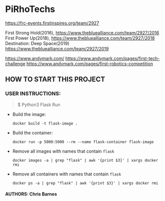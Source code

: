# PiRhoTechs

https://frc-events.firstinspires.org/team/2927

First Strong Hold(2016), https://www.thebluealliance.com/team/2927/2016
First Power Up(2018), https://www.thebluealliance.com/team/2927/2018
Destination: Deep Space(2019) https://www.thebluealliance.com/team/2927/2019

https://www.andymark.com/
https://www.andymark.com/pages/first-tech-challenge
https://www.andymark.com/pages/first-robotics-competition

## HOW TO START THIS PROJECT

### USER INSTRUCTIONS:

> $ Python3 Flask Run

- Build the image:

  `docker build -t flask-image .`

- Build the container:

  `docker run -p 5000:5000 --rm --name flask-container flask-image`

- Remove all images with names that contain `flask`

  `docker images -a | grep "flask" | awk '{print $3}' | xargs docker rmi`

- Remove all containers with names that contain `flask`

  `docker ps -a | grep "flask" | awk '{print $3}' | xargs docker rmi`

#### AUTHORS: Chris Barnes

<!--
https://github.com/pirhotechs
https://github.com/frcteam2927

https://github.com/brandyn
https://github.com/brbayes

TSTRELESKI@BETHELSD.ORG,
KTOUT@BETHELSD.ORG,
MYARKOSKY@BETHELSD.ORG,
kwoyak@bethelsd.org,
dmelvin@bethelsd.org,
SHICKS@BETHELSD.ORG,

mmolson@bethelsd.org,
DVOLLMER@BETHELSD.ORG,
SEJENSEN@BETHELSD.ORG,
EKURLE@BETHELSD.ORG,
TMCNAMARA@BETHELSD.ORG,


tstave@lwsd.org -->
